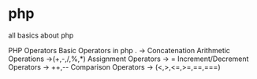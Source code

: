 # php
all basics about php

PHP Operators
Basic Operators in php
. -> Concatenation
Arithmetic Operations ->(+,-,/,%,*)
Assignment Operators -> =
Increment/Decrement Operators -> ++,--
Comparison Operators -> (<,>,<=,>=,==,===)
